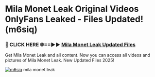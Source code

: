 # Mila Monet Leak Original Videos 0nlyFans Leaked - Files Updated! (m6siq)

<h3>🔴 CLICK HERE 🌐==►► <a href="https://tinyurl.com/ms9xzufz" rel="nofollow">Mila Monet Leak Updated Files</a></h3>

Get Mila Monet Leak and all content. Now you can access all videos and pictures of Mila Monet Leak. New Updated Files 2025!

[![m6siq](https://i.imgur.com/ppqm5kG.gif)](https://tinyurl.com/ms9xzufz)
mila monet leak